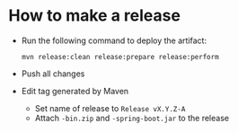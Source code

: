 How to make a release
=====================

* Run the following command to deploy the artifact:

  ```
  mvn release:clean release:prepare release:perform
  ```

* Push all changes
* Edit tag generated by Maven 

  * Set name of release to `Release vX.Y.Z-A`
  * Attach `-bin.zip` and `-spring-boot.jar` to the release
